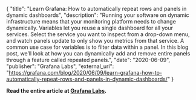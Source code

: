 {
	"title": "Learn Grafana: How to automatically repeat rows and panels in dynamic dashboards",
	"description": "Running your software on dynamic infrastructure means that your monitoring platform needs to change dynamically. Variables let you reuse a single dashboard for all your services. Select the service you want to inspect from a drop-down menu, and watch panels update to only show you metrics from that service. A common use case for variables is to filter data within a panel. In this blog post, we’ll look at how you can dynamically add and remove entire panels through a feature called repeated panels.",
	"date": "2020-06-09",
	"publisher": "Grafana Labs",
	"external_url": "https://grafana.com/blog/2020/06/09/learn-grafana-how-to-automatically-repeat-rows-and-panels-in-dynamic-dashboards/"
}

**Read the entire article at [Grafana Labs](https://grafana.com/blog/2020/06/09/learn-grafana-how-to-automatically-repeat-rows-and-panels-in-dynamic-dashboards/).**
